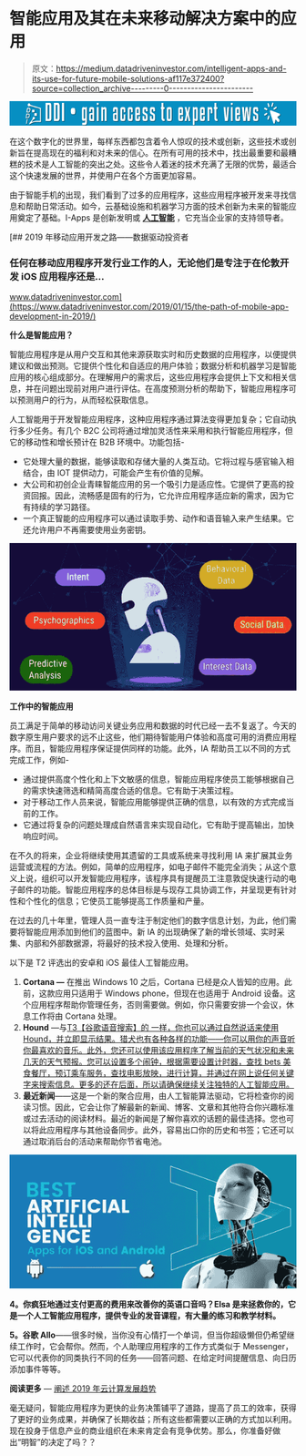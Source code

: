 # 智能应用及其在未来移动解决方案中的应用

> 原文：<https://medium.datadriveninvestor.com/intelligent-apps-and-its-use-for-future-mobile-solutions-af117e372400?source=collection_archive---------0----------------------->

[![](img/a7e5c1c4f0002e3d9880c584f03bde9f.png)](http://www.track.datadriveninvestor.com/1B9E)

在这个数字化的世界里，每样东西都包含着令人惊叹的技术或创新，这些技术或创新旨在提高现在的福利和对未来的信心。在所有可用的技术中，找出最重要和最糟糕的技术是人工智能的突出之处。这些令人着迷的技术充满了无限的优势，最适合这个快速发展的世界，并使用户在各个方面更加容易。

由于智能手机的出现，我们看到了过多的应用程序，这些应用程序被开发来寻找信息和帮助日常活动。如今，云基础设施和机器学习方面的技术创新为未来的智能应用奠定了基础。I-Apps 是创新发明或 [**人工智能**](https://www.volansoft.com/blog/artificial-intelligence-the-latest-trending-technology) ，它充当企业家的支持领导者。

[](https://www.datadriveninvestor.com/2019/01/15/the-path-of-mobile-app-development-in-2019/) [## 2019 年移动应用开发之路——数据驱动投资者

### 任何在移动应用程序开发行业工作的人，无论他们是专注于在伦敦开发 iOS 应用程序还是…

www.datadriveninvestor.com](https://www.datadriveninvestor.com/2019/01/15/the-path-of-mobile-app-development-in-2019/) 

**什么是智能应用？**

智能应用程序是从用户交互和其他来源获取实时和历史数据的应用程序，以便提供建议和做出预测。它提供个性化和自适应的用户体验；数据分析和机器学习是智能应用的核心组成部分。在理解用户的需求后，这些应用程序会提供上下文和相关信息，并在问题出现前对用户进行评估。在高度预测分析的帮助下，智能应用程序可以预测用户的行为，从而轻松获取信息。

人工智能用于开发智能应用程序，这种应用程序通过算法变得更加复杂；它自动执行多少任务。有几个 B2C 公司将通过增加灵活性来采用和执行智能应用程序，但它的移动性和增长预计在 B2B 环境中。功能包括-

*   它处理大量的数据，能够读取和存储大量的人类互动。它将过程与感官输入相结合，由 IOT 提供动力，可能会产生有价值的见解。
*   大公司和初创企业青睐智能应用的另一个吸引力是适应性。它提供了更高的投资回报。因此，流畅感是固有的行为，它允许应用程序适应新的需求，因为它有持续的学习路径。
*   一个真正智能的应用程序可以通过读取手势、动作和语音输入来产生结果。它还允许用户不再需要使用业务密钥。

![](img/2682ef6d1108c0f0384ca9e7358bdd45.png)

**工作中的智能应用**

员工满足于简单的移动访问关键业务应用和数据的时代已经一去不复返了。今天的数字原生用户要求的远不止这些，他们期待智能用户体验和高度可用的消费应用程序。而且，智能应用程序保证提供同样的功能。此外，IA 帮助员工以不同的方式完成工作，例如-

*   通过提供高度个性化和上下文敏感的信息，智能应用程序使员工能够根据自己的需求快速筛选和精简高度合适的信息。它有助于决策过程。
*   对于移动工作人员来说，智能应用能够提供正确的信息，以有效的方式完成当前的工作。
*   它通过将复杂的问题处理成自然语言来实现自动化，它有助于提高输出，加快响应时间。

在不久的将来，企业将继续使用其遗留的工具或系统来寻找利用 IA 来扩展其业务运营或流程的方法。例如，简单的应用程序，如电子邮件不能完全消失；从这个意义上说，组织可以开发智能应用程序，该程序具有提醒员工注意敦促快速行动的电子邮件的功能。智能应用程序的总体目标是与现存工具协调工作，并呈现更有针对性和个性化的信息；它使员工能够提高工作质量和产量。

在过去的几十年里，管理人员一直专注于制定他们的数字信息计划，为此，他们需要将智能应用添加到他们的蓝图中。新 IA 的出现确保了新的增长领域、实时采集、内部和外部数据源，将最好的技术投入使用、处理和分析。

以下是 T2 评选出的安卓和 iOS 最佳人工智能应用。

1.  **Cortana —** 在推出 Windows 10 之后，Cortana 已经是众人皆知的应用。此前，这款应用只适用于 Windows phone，但现在也适用于 Android 设备。这个应用程序帮助你管理任务，否则需要做。例如，你只需要安排一个会议，休息工作将由 Cortana 处理。
2.  **Hound** —与[T3【谷歌语音搜索】的 一样，你也可以通过自然说话来使用 Hound，并立即显示结果。猎犬也有各种各样的功能——你可以用你的声音听你最喜欢的音乐。此外，您还可以使用该应用程序了解当前的天气状况和未来几天的天气预报。您可以设置多个闹钟，根据需要设置计时器，查找 bets 美食餐厅，预订乘车服务，查找电影放映，进行计算，并通过在网上说任何关键字来搜索信息。更多的还在后面，所以请确保继续关注独特的人工智能应用。](https://becominghuman.ai/how-voice-search-can-lift-your-business-720cc39f879e)
3.  **最近新闻**——这是一个新的聚合应用，由人工智能算法驱动，它将检查你的阅读习惯。因此，它会让你了解最新的新闻、博客、文章和其他符合你兴趣标准或过去活动的阅读材料。最近的新闻是了解你喜欢的话题的最佳选择。您也可以将此应用程序与其他设备同步。此外，容易出口你的历史和书签；它还可以通过取消后台的活动来帮助你节省电池。

![](img/8bceb6ca9c464c4388053d1e916bb7ce.png)

**4。你疯狂地通过支付更高的费用来改善你的英语口音吗？Elsa 是来拯救你的，它是一个人工智能应用程序，提供专业的发音课程，有大量的练习和教学材料。**

**5。谷歌 Allo**——很多时候，当你没有心情打一个单词，但当你超级懒但仍希望继续工作时，它会帮你。然而，个人助理应用程序的工作方式类似于 Messenger，它可以代表你的同类执行不同的任务——回答问题、在给定时间提醒信息、向日历添加事件等等。

**阅读更多** — [阐述 2019 年云计算发展趋势](https://www.volansoft.com/blog/top-cloud-computing-trends-2019)

毫无疑问，智能应用程序为更快的业务决策铺平了道路，提高了员工的效率，获得了更好的业务成果，并确保了长期收益；所有这些都需要以正确的方式加以利用。现在投身于信息产业的商业组织在未来肯定会有竞争优势。那么，你准备好做出“明智”的决定了吗？？